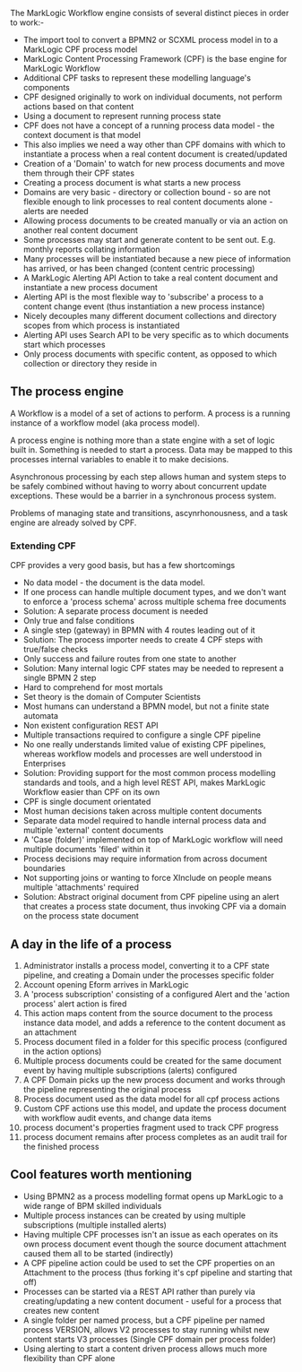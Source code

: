 
The MarkLogic Workflow engine consists of several distinct pieces in order to work:-

- The import tool to convert a BPMN2 or SCXML process model in to a MarkLogic CPF process model
 - MarkLogic Content Processing Framework (CPF) is the base engine for MarkLogic Workflow
- Additional CPF tasks to represent these modelling language's components
 - CPF designed originally to work on individual documents, not perform actions based on that content
- Using a document to represent running process state
 - CPF does not have a concept of a running process data model - the context document is that model
 - This also implies we need a way other than CPF domains with which to instantiate a process when a real content document is created/updated
- Creation of a 'Domain' to watch for new process documents and move them through their CPF states
 - Creating a process document is what starts a new process
 - Domains are very basic - directory or collection bound - so are not flexible enough to link processes to real content documents alone - alerts are needed
- Allowing process documents to be created manually or via an action on another real content document
 - Some processes may start and generate content to be sent out. E.g. monthly reports collating information
 - Many processes will be instantiated because a new piece of information has arrived, or has been changed (content centric processing)
- A MarkLogic Alerting API Action to take a real content document and instantiate a new process document
 - Alerting API is the most flexible way to 'subscribe' a process to a content change event (thus instantiation a new process instance)
 - Nicely decouples many different document collections and directory scopes from which process is instantiated
 - Alerting API uses Search API to be very specific as to which documents start which processes
  - Only process documents with specific content, as opposed to which collection or directory they reside in


## The process engine

A Workflow is a model of a set of actions to perform. A process is a running instance of a workflow model (aka process model).

A process engine is nothing more than a state engine with a set of logic built in. Something is needed to start a process.
Data may be mapped to this processes internal variables to enable it to make decisions.

Asynchronous processing by each step
allows human and system steps to be safely combined without having to worry about concurrent update exceptions. These
would be a barrier in a synchronous process system.

Problems of managing state and transitions, ascynrhonousness, and a task engine are already solved by CPF.

### Extending CPF

CPF provides a very good basis, but has a few shortcomings

- No data model - the document is the data model.
 - If one process can handle multiple document types, and we don't want to enforce a 'process schema' across multiple schema free documents
 - Solution: A separate process document is needed
- Only true and false conditions
 - A single step (gateway) in BPMN with 4 routes leading out of it
 - Solution: The process importer needs to create 4 CPF steps with true/false checks
- Only success and failure routes from one state to another
 - Solution: Many internal logic CPF states may be needed to represent a single BPMN 2 step
- Hard to comprehend for most mortals
 - Set theory is the domain of Computer Scientists
 - Most humans can understand a BPMN model, but not a finite state automata
 - Non existent configuration REST API
 - Multiple transactions required to configure a single CPF pipeline
 - No one really understands limited value of existing CPF pipelines, whereas workflow models and processes are well understood in Enterprises
 - Solution: Providing support for the most common process modelling standards and tools, and a high level REST API, makes MarkLogic Workflow easier than CPF on its own
- CPF is single document orientated
 - Most human decisions taken across multiple content documents
 - Separate data model required to handle internal process data and multiple 'external' content documents
 - A 'Case (folder)' implemented on top of MarkLogic workflow will need multiple documents 'filed' within it
 - Process decisions may require information from across document boundaries
 - Not supporting joins or wanting to force XInclude on people means multiple 'attachments' required
 - Solution: Abstract original document from CPF pipeline using an alert that creates a process state document, thus invoking CPF via a domain on the process state document

## A day in the life of a process

1. Administrator installs a process model, converting it to a CPF state pipeline, and creating a Domain under the processes specific folder
1. Account opening Eform arrives in MarkLogic
1. A 'process subscription' consisting of a configured Alert and the 'action process' alert action is fired
1. This action maps content from the source document to the process instance data model, and adds a reference to the content document as an attachment
1. Process document filed in a folder for this specific process (configured in the action options)
1. Multiple process documents could be created for the same document event by having multiple subscriptions (alerts) configured
1. A CPF Domain picks up the new process document and works through the pipeline representing the original process
1. Process document used as the data model for all cpf process actions
1. Custom CPF actions use this model, and update the process document with workflow audit events, and change data items
1. process document's properties fragment used to track CPF progress
1. process document remains after process completes as an audit trail for the finished process

## Cool features worth mentioning

- Using BPMN2 as a process modelling format opens up MarkLogic to a wide range of BPM skilled individuals
- Multiple process instances can be created by using multiple subscriptions (multiple installed alerts)
- Having multiple CPF processes isn't an issue as each operates on its own process document event though the source document attachment caused them all to be started (indirectly)
- A CPF pipeline action could be used to set the CPF properties on an Attachment to the process (thus forking it's cpf pipeline and starting that off)
- Processes can be started via a REST API rather than purely via creating/updating a new content document - useful for a process that creates new content
- A single folder per named process, but a CPF pipeline per named process VERSION, allows V2 processes to stay running whilst new content starts V3 processes (Single CPF domain per process folder)
- Using alerting to start a content driven process allows much more flexibility than CPF alone
